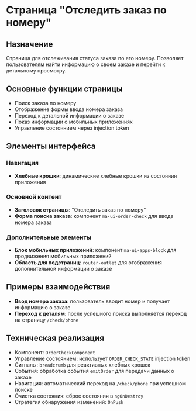 # Страница "Отследить заказ по номеру"

## Назначение
Страница для отслеживания статуса заказа по его номеру. Позволяет пользователям найти информацию о своем заказе и перейти к детальному просмотру.

## Основные функции страницы
- Поиск заказа по номеру
- Отображение формы ввода номера заказа
- Переход к детальной информации о заказе
- Показ информации о мобильных приложениях
- Управление состоянием через injection token

## Элементы интерфейса

### Навигация
- **Хлебные крошки**: динамические хлебные крошки из состояния приложения

### Основной контент
- **Заголовок страницы**: "Отследить заказ по номеру"
- **Форма поиска заказа**: компонент `ma-ui-order-check` для ввода номера заказа

### Дополнительные элементы
- **Блок мобильных приложений**: компонент `ma-ui-apps-block` для продвижения мобильных приложений
- **Область для подстраниц**: `router-outlet` для отображения дополнительной информации о заказе

## Примеры взаимодействия
- **Ввод номера заказа**: пользователь вводит номер и получает информацию о заказе
- **Переход к деталям**: после успешного поиска выполняется переход на страницу `/check/phone`

## Техническая реализация
- Компонент: `OrderCheckComponent`
- Управление состоянием: использует `ORDER_CHECK_STATE` injection token
- Сигналы: `breadcrumb` для реактивных хлебных крошек
- События: обработка события `emitOrder` для передачи данных о заказе
- Навигация: автоматический переход на `/check/phone` при успешном поиске
- Очистка состояния: сброс состояния в `ngOnDestroy`
- Стратегия обнаружения изменений: `OnPush`
